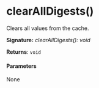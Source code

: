 # clearAllDigests()

Clears all values from the cache.

**Signature:** _clearAllDigests(): void_

**Returns**: `void`



#### Parameters
None

